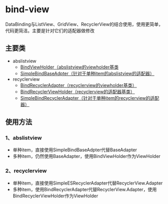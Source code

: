 # bind-view
DataBinding与ListView、GridView、RecyclerView的结合使用，使用更简单，代码更简洁。主要是针对它们的适配器做修改

## 主要类
- abslistview  
    - [BindViewHolder（abslistview的viewholder基类][BindViewHolder]  
    - [SimpleBindBaseAdpter（针对于单种item的abslistview的适配器）][SimpleBindBaseAdpter]
- recyclerview  
    - [BindRecyclerAdapter（recyclerview的viewholder基类）][SimpleBindBaseAdpter]  
    - [BindRecyclerViewHolder（recyclerview的适配器基类）][BindRecyclerViewHolder]  
    - [SimpleBindRecyclerAdapter（针对于单种item的recyclerview的适配器）][SimpleBindRecyclerAdapter]

## 使用方法
### 1、abslistview 
   - 单种item，直接使用SimpleBindBaseAdpter代替BaseAdapter
   - 多种item，仍然使用BaseAdapter，使用BindViewHolder作为ViewHolder
### 2、recyclerview 
   - 单种item，直接使用SimpleESRecyclerAdapter代替RecyclerView.Adapter  
   - 多种item，使用BindRecyclerAdapter代替RecyclerView.Adapter，使用BindRecyclerViewHolder作为ViewHolder
 
[BindViewHolder]:https://github.com/albert-lii/BindBinding/blob/master/easy-view/src/main/java/com/ly/easy/abslistview/BindViewHolder.java
[SimpleBindBaseAdpter]:https://github.com/albert-lii/BindBinding/blob/master/easy-view/src/main/java/com/ly/easy/abslistview/SimpleESBaseAdpter.java
[BindRecyclerAdapter]:https://github.com/albert-lii/BindBinding/blob/master/easy-view/src/main/java/com/ly/easy/recyclerview/BindRecyclerAdapter.java
[BindRecyclerViewHolder]:https://github.com/albert-lii/BindBinding/blob/master/easy-view/src/main/java/com/ly/easy/recyclerview/BindRecyclerViewHolder.java
[SimpleBindRecyclerAdapter]:https://github.com/albert-lii/BindBinding/blob/master/easy-view/src/main/java/com/ly/easy/recyclerview/SimpleESRecyclerAdapter.java


